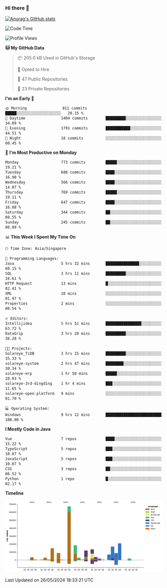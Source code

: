 ### Hi there 👋

[![Anurag's GitHub stats](https://github-readme-stats.vercel.app/api?username=xiumu2017&show_icons=true&theme=radical)](https://github.com/anuraghazra/github-readme-stats)

<!--
**xiumu2017/xiumu2017** is a ✨ _special_ ✨ repository because its `README.md` (this file) appears on your GitHub profile.

Here are some ideas to get you started:

- 🔭 I’m currently working on ...
- 🌱 I’m currently learning ...
- 👯 I’m looking to collaborate on ...
- 🤔 I’m looking for help with ...
- 💬 Ask me about ...
- 📫 How to reach me: ...
- 😄 Pronouns: ...
- ⚡ Fun fact: ...
-->

<!--START_SECTION:waka-->
![Code Time](http://img.shields.io/badge/Code%20Time-2%2C127%20hrs%2018%20mins-blue)

![Profile Views](http://img.shields.io/badge/Profile%20Views-0-blue)

**🐱 My GitHub Data** 

> 📦 205.0 kB Used in GitHub's Storage 
 > 
> 💼 Opted to Hire
 > 
> 📜 47 Public Repositories 
 > 
> 🔑 23 Private Repositories 
 > 
**I'm an Early 🐤** 

```text
🌞 Morning                811 commits         █████░░░░░░░░░░░░░░░░░░░░   20.15 % 
🌆 Daytime                1404 commits        █████████░░░░░░░░░░░░░░░░   34.89 % 
🌃 Evening                1791 commits        ███████████░░░░░░░░░░░░░░   44.51 % 
🌙 Night                  18 commits          ░░░░░░░░░░░░░░░░░░░░░░░░░   00.45 % 
```
📅 **I'm Most Productive on Monday** 

```text
Monday                   773 commits         █████░░░░░░░░░░░░░░░░░░░░   19.21 % 
Tuesday                  680 commits         ████░░░░░░░░░░░░░░░░░░░░░   16.90 % 
Wednesday                566 commits         ████░░░░░░░░░░░░░░░░░░░░░   14.07 % 
Thursday                 769 commits         █████░░░░░░░░░░░░░░░░░░░░   19.11 % 
Friday                   647 commits         ████░░░░░░░░░░░░░░░░░░░░░   16.08 % 
Saturday                 344 commits         ██░░░░░░░░░░░░░░░░░░░░░░░   08.55 % 
Sunday                   245 commits         ██░░░░░░░░░░░░░░░░░░░░░░░   06.09 % 
```


📊 **This Week I Spent My Time On** 

```text
🕑︎ Time Zone: Asia/Singapore

💬 Programming Languages: 
Java                     5 hrs 32 mins       ███████████████░░░░░░░░░░   60.15 % 
SQL                      3 hrs 11 mins       █████████░░░░░░░░░░░░░░░░   34.61 % 
HTTP Request             13 mins             █░░░░░░░░░░░░░░░░░░░░░░░░   02.41 % 
XML                      10 mins             ░░░░░░░░░░░░░░░░░░░░░░░░░   01.97 % 
Properties               2 mins              ░░░░░░░░░░░░░░░░░░░░░░░░░   00.54 % 

🔥 Editors: 
Intellijidea             5 hrs 51 mins       ████████████████░░░░░░░░░   63.72 % 
DataGrip                 3 hrs 20 mins       █████████░░░░░░░░░░░░░░░░   36.28 % 

🐱‍💻 Projects: 
Solareye_TiDB            3 hrs 15 mins       █████████░░░░░░░░░░░░░░░░   35.33 % 
solareye-system          2 hrs 47 mins       ████████░░░░░░░░░░░░░░░░░   30.34 % 
solareye-erp             1 hr 50 mins        █████░░░░░░░░░░░░░░░░░░░░   20.03 % 
solareye-3rd-dingding    1 hr 4 mins         ███░░░░░░░░░░░░░░░░░░░░░░   11.65 % 
solareye-open-platform   9 mins              ░░░░░░░░░░░░░░░░░░░░░░░░░   01.70 % 

💻 Operating System: 
Windows                  9 hrs 12 mins       █████████████████████████   100.00 % 
```

**I Mostly Code in Java** 

```text
Vue                      7 repos             ████░░░░░░░░░░░░░░░░░░░░░   15.22 % 
TypeScript               5 repos             ███░░░░░░░░░░░░░░░░░░░░░░   10.87 % 
JavaScript               5 repos             ███░░░░░░░░░░░░░░░░░░░░░░   10.87 % 
CSS                      3 repos             ██░░░░░░░░░░░░░░░░░░░░░░░   06.52 % 
Python                   1 repo              █░░░░░░░░░░░░░░░░░░░░░░░░   02.17 % 
```



**Timeline**

![Lines of Code chart](https://raw.githubusercontent.com/xiumu2017/xiumu2017/main/assets/bar_graph.png)


 Last Updated on 26/05/2024 18:33:21 UTC
<!--END_SECTION:waka-->
